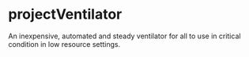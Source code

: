 # projectVentilator
An inexpensive, automated and steady ventilator for all to use in critical condition in low resource settings.
